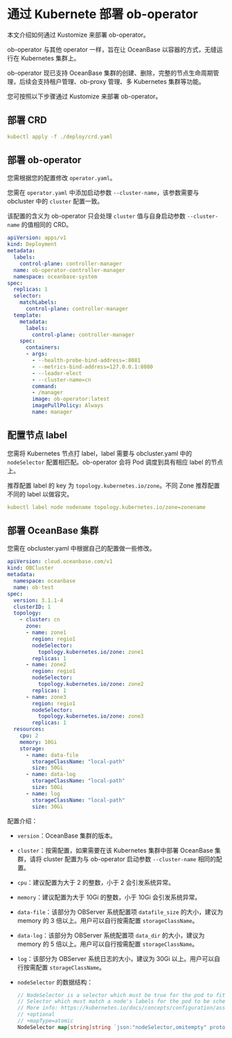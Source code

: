 # 通过 Kubernete 部署 ob-operator

本文介绍如何通过 Kustomize 来部署 ob-operator。

ob-operator 与其他 operator 一样，旨在让 OceanBase 以容器的方式，无缝运行在 Kubernetes 集群上。

ob-operator 现已支持 OceanBase 集群的创建、删除，完整的节点生命周期管理，后续会支持租户管理、ob-proxy 管理、多 Kubernetes 集群等功能。

您可按照以下步骤通过 Kustomize 来部署 ob-operator。

## 部署 CRD

```yaml
kubectl apply -f ./deploy/crd.yaml
```

## 部署 ob-operator

您需根据您的配置修改 `operator.yaml`。

您需在 `operator.yaml` 中添加启动参数 `--cluster-name`，该参数需要与 obcluster 中的 `cluster` 配置一致。

该配置的含义为 ob-operator 只会处理 `cluster` 值与自身启动参数 `--cluster-name` 的值相同的 CRD。

```yaml
apiVersion: apps/v1
kind: Deployment
metadata:
  labels:
    control-plane: controller-manager
  name: ob-operator-controller-manager
  namespace: oceanbase-system
spec:
  replicas: 1
  selector:
    matchLabels:
      control-plane: controller-manager
  template:
    metadata:
      labels:
        control-plane: controller-manager
    spec:
      containers:
      - args:
        - --health-probe-bind-address=:8081
        - --metrics-bind-address=127.0.0.1:8080
        - --leader-elect
        - --cluster-name=cn
        command:
        - /manager
        image: ob-operator:latest
        imagePullPolicy: Always
        name: manager
```

## 配置节点 label

您需将 Kubernetes 节点打 label，label 需要与 obcluster.yaml 中的 `nodeSelector` 配置相匹配。ob-operator 会将 Pod 调度到具有相应 label 的节点上。

推荐配置 label 的 key 为 `topology.kubernetes.io/zone`。不同 Zone 推荐配置不同的 label 以做容灾。

```yaml
kubectl label node nodename topology.kubernetes.io/zone=zonename
```

## 部署 OceanBase 集群

您需在 obcluster.yaml 中根据自己的配置做一些修改。

```yaml
apiVersion: cloud.oceanbase.com/v1
kind: OBCluster
metadata:
  namespace: oceanbase
  name: ob-test
spec:
  version: 3.1.1-4
  clusterID: 1
  topology:
    - cluster: cn
      zone:
      - name: zone1
        region: regio1
        nodeSelector:
          topology.kubernetes.io/zone: zone1
        replicas: 1
      - name: zone2
        region: regio1
        nodeSelector:
          topology.kubernetes.io/zone: zone2
        replicas: 1
      - name: zone3
        region: regio1
        nodeSelector:
          topology.kubernetes.io/zone: zone3
        replicas: 1
  resources:
    cpu: 2
    memory: 10Gi
    storage:
      - name: data-file
        storageClassName: "local-path"
        size: 50Gi
      - name: data-log
        storageClassName: "local-path"
        size: 50Gi
      - name: log
        storageClassName: "local-path"
        size: 30Gi
```

配置介绍：

- `version`：OceanBase 集群的版本。
  
- `cluster`：按需配置，如果需要在该 Kubernetes 集群中部署 OceanBase 集群，请将 cluster 配置为与 ob-operator 启动参数 `--cluster-name` 相同的配置。
  
- `cpu`：建议配置为大于 2 的整数，小于 2 会引发系统异常。
  
- `memory`：建议配置为大于 10Gi 的整数，小于 10Gi 会引发系统异常。
  
- `data-file`：该部分为 OBServer 系统配置项 `datafile_size` 的大小，建议为 memory 的 3 倍以上。用户可以自行按需配置 `storageClassName`。
  
- `data-log`：该部分为 OBServer 系统配置项 `data_dir` 的大小，建议为 memory 的 5 倍以上。用户可以自行按需配置 `storageClassName`。
  
- `log`：该部分为 OBServer 系统日志的大小，建议为 30Gi 以上。用户可以自行按需配置 `storageClassName`。

- `nodeSelector` 的数据结构：

    ```go
    // NodeSelector is a selector which must be true for the pod to fit on a node.
    // Selector which must match a node's labels for the pod to be scheduled on that node.
    // More info: https://kubernetes.io/docs/concepts/configuration/assign-pod-node/
    // +optional
    // +mapType=atomic
    NodeSelector map[string]string `json:"nodeSelector,omitempty" protobuf:"bytes,7,rep,name=nodeSelector"`
    ```
